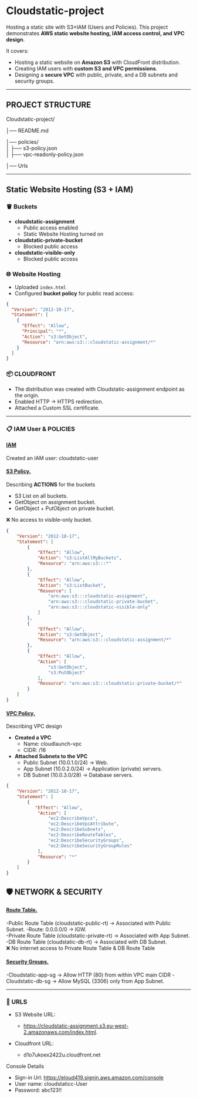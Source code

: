 # Cloudstatic-project
Hosting a static site with S3+IAM (Users and Policies). This project demonstrates **AWS static website hosting, IAM access control, and VPC design**.  

It covers:
- Hosting a static website on **Amazon S3** with CloudFront distribution.
- Creating IAM users with **custom S3 and VPC permissions**.
- Designing a **secure VPC** with public, private, and a DB subnets and security groups.

---

## PROJECT STRUCTURE
Cloudstatic-project/

│── README.md  

│── policies/ <br>
│   ├── s3-policy.json      
│   ├── vpc-readonly-policy.json  

│── Urls

---

## Static Website Hosting (S3 + IAM)

### 🪣 Buckets
- **cloudstatic-assignment**
  - Public access enabled
  - Static Website Hosting turned on
- **cloudstatic-private-bucket**
  - Blocked public access
- **cloudstatic-visible-only**
  - Blocked public access

### 🌐 Website Hosting
- Uploaded `index.html` 
- Configured **bucket policy** for public read access:
```json
{
  "Version": "2012-10-17",
  "Statement": [
    {
      "Effect": "Allow",
      "Principal": "*",
      "Action": "s3:GetObject",
      "Resource": "arn:aws:s3:::cloudstatic-assignment/*"
    }
  ]
}
```
### 📦 CLOUDFRONT
- The distribution was created with Cloudstatic-assignment endpoint as the origin.
- Enabled HTTP → HTTPS redirection.
- Attached a Custom SSL certificate.

---
### 📋 IAM User & POLICIES
#### <ins> IAM </ins>
Created an IAM user: cloudstatic-user
#### <ins> S3 Policy. </ins> 
Describing **ACTIONS** for the buckets

- S3 List on all buckets.
- GetObject on assignment bucket.
- GetObject + PutObject on private bucket.

❌ No access to visible-only bucket.
```json
{
    "Version": "2012-10-17",
    "Statement": [
        {
            "Effect": "Allow",
            "Action": "s3:ListAllMyBuckets",
            "Resource": "arn:aws:s3:::*"
        },
        {
            "Effect": "Allow",
            "Action": "s3:ListBucket",
            "Resource": [
                "arn:aws:s3:::cloudstatic-assignment",
                "arn:aws:s3:::cloudstatic-private-bucket",
                "arn:aws:s3:::cloudstatic-visible-only"
            ]
        },
        {
            "Effect": "Allow",
            "Action": "s3:GetObject",
            "Resource": "arn:aws:s3:::cloudstatic-assignment/*"
        },
        {
            "Effect": "Allow",
            "Action": [
                "s3:GetObject",
                "s3:PutObject"
            ],
            "Resource": "arn:aws:s3:::cloudstatic-private-bucket/*"
        }
    ]
}
```
#### <ins> VPC Policy. </ins>
Describing VPC design
- **Created a VPC**
  - Name: cloudlaunch-vpc
  - CIDR: /16
- **Attached Subnets to the VPC**
  - Public Subnet (10.0.1.0/24) → Web.
  - App Subnet (10.0.2.0/24) → Application (private) servers.
  - DB Subnet (10.0.3.0/28) → Database servers.
```json
{
    "Version": "2012-10-17",
    "Statement": [
        {
           "Effect": "Allow",
            "Action": [
                "ec2:DescribeVpcs",
                "ec2:DescribeVpcAttribute",
                "ec2:DescribeSubnets",
                "ec2:DescribeRouteTables",
                "ec2:DescribeSecurityGroups",
                "ec2:DescribeSecurityGroupRules"
            ],
            "Resource": "*"
        }
    ]
}
```
## 🛡️ NETWORK & SECURITY
#### <ins> Route Table.</ins>
-Public Route Table (cloudstatic-public-rt) → Associated with Public Subnet.
   -Route: 0.0.0.0/0 → IGW. <br>
-Private Route Table (cloudstatic-private-rt) → Associated with App Subnet.<br>
-DB Route Table (cloudstatic-db-rt) → Associated with DB Subnet. <br>
❌ No internet access to Private Route Table & DB Route Table

#### <ins> Security Groups. </ins>
-Cloudstatic-app-sg → Allow HTTP (80) from within VPC main CIDR
-Cloudstatic-db-sg → Allow MySQL (3306) only from App Subnet.

---
### 🔗 URLS
-  S3 Website URL:
   -  https://cloudstatic-assignment.s3.eu-west-2.amazonaws.com/index.html.

-  Cloudfront URL:
   -   d1o7ukoex2422u.cloudfront.net

Console Details
-  Sign-in Url: https://eloud419.signin.aws.amazon.com/console
-  User name: cloudstaticc-User
-  Password: abc123!!

